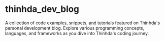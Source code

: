 # thinhda_dev_blog
A collection of code examples, snippets, and tutorials featured on Thinhda's personal development blog. Explore various programming concepts, languages, and frameworks as you dive into Thinhda's coding journey.
